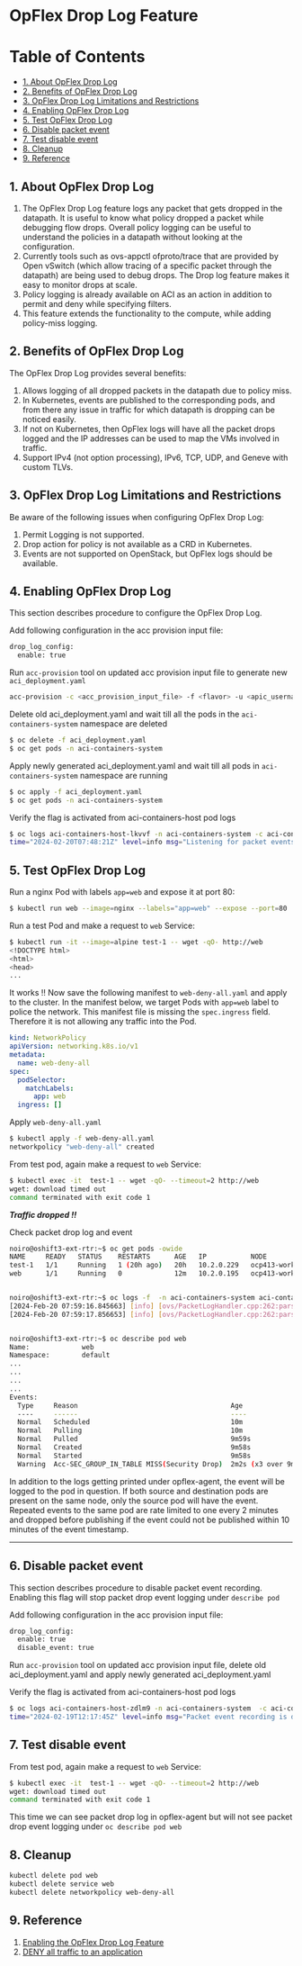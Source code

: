 # OpFlex Drop Log Feature

# Table of Contents

- [1. About OpFlex Drop Log](#1-about-opflex-drop-log)
- [2. Benefits of OpFlex Drop Log](#2-benefits-of-opflex-drop-log)
- [3. OpFlex Drop Log Limitations and Restrictions](#3-opflex-drop-log-limitations-and-restrictions)
- [4. Enabling OpFlex Drop Log](#4-enabling-opflex-drop-log)
- [5. Test OpFlex Drop Log](#5-test-opflex-drop-log)
- [6. Disable packet event](#6-disable-packet-event)
- [7. Test disable event](#7-test-disable-event)
- [8. Cleanup](#8-cleanup)
- [9. Reference](#9-reference)


## 1. About OpFlex Drop Log

1. The OpFlex Drop Log feature logs any packet that gets dropped in the datapath. It is useful to know what policy dropped a packet while debugging flow drops. Overall policy logging can be useful to understand the policies in a datapath without looking at the configuration.
2. Currently tools such as ovs-appctl ofproto/trace that are provided by Open vSwitch (which allow tracing of a specific packet through the datapath) are being used to debug drops. The Drop log feature makes it easy to monitor drops at scale.
3. Policy logging is already available on ACI as an action in addition to permit and deny while specifying filters.
4. This feature extends the functionality to the compute, while adding policy-miss logging.


## 2. Benefits of OpFlex Drop Log

The OpFlex Drop Log provides several benefits:
1. Allows logging of all dropped packets in the datapath due to policy miss.
2. In Kubernetes, events are published to the corresponding pods, and from there any issue in traffic for which datapath is dropping can be noticed easily.
3. If not on Kubernetes, then OpFlex logs will have all the packet drops logged and the IP addresses can be used to map the VMs involved in traffic.
4. Support IPv4 (not option processing), IPv6, TCP, UDP, and Geneve with custom TLVs.


## 3. OpFlex Drop Log Limitations and Restrictions

Be aware of the following issues when configuring OpFlex Drop Log:
1. Permit Logging is not supported.
2. Drop action for policy is not available as a CRD in Kubernetes.
3. Events are not supported on OpenStack, but OpFlex logs should be available.


## 4. Enabling OpFlex Drop Log

This section describes procedure to configure the OpFlex Drop Log.

Add following configuration in the acc provision input file:
```sh
drop_log_config:
  enable: true
```

Run `acc-provision` tool on updated acc provision input file to generate new `aci_deployment.yaml`

```sh
acc-provision -c <acc_provision_input_file> -f <flavor> -u <apic_username> -p <apic_password> -o aci_deployment.yaml
```

Delete old aci_deployment.yaml and wait till all the pods in the `aci-containers-system` namespace are deleted
```sh
$ oc delete -f aci_deployment.yaml
$ oc get pods -n aci-containers-system
```

Apply newly generated aci_deployment.yaml and wait till all pods in `aci-containers-system` namespace are running
```sh
$ oc apply -f aci_deployment.yaml
$ oc get pods -n aci-containers-system
```

Verify the flag is activated from aci-containers-host pod logs
```sh
$ oc logs aci-containers-host-lkvvf -n aci-containers-system -c aci-containers-host | grep 'packet event'
time="2024-02-20T07:48:21Z" level=info msg="Listening for packet events on unix socket /usr/local/var/run/aci-containers-packet-event-notification.sock"
```


## 5. Test OpFlex Drop Log

Run a nginx Pod with labels `app=web`  and expose it at port 80:
```sh
$ kubectl run web --image=nginx --labels="app=web" --expose --port=80
```

Run a test Pod and make a request to `web` Service:
```sh
$ kubectl run -it --image=alpine test-1 -- wget -qO- http://web
<!DOCTYPE html>
<html>
<head>
...
```

It works !! Now save the following manifest to `web-deny-all.yaml` and apply to the cluster. In the manifest below, we target Pods with `app=web` label to police the network. This manifest file is missing the `spec.ingress` field. Therefore it is not allowing any traffic into the Pod.

```yaml
kind: NetworkPolicy
apiVersion: networking.k8s.io/v1
metadata:
  name: web-deny-all
spec:
  podSelector:
    matchLabels:
      app: web
  ingress: []
```

Apply `web-deny-all.yaml`
```sh
$ kubectl apply -f web-deny-all.yaml
networkpolicy "web-deny-all" created
```

From test pod, again make a request to `web` Service:
```sh
$ kubectl exec -it  test-1 -- wget -qO- --timeout=2 http://web
wget: download timed out
command terminated with exit code 1
```

***Traffic dropped !!***


Check packet drop log and event
```sh
noiro@oshift3-ext-rtr:~$ oc get pods -owide
NAME     READY   STATUS    RESTARTS      AGE   IP           NODE             NOMINATED NODE   READINESS GATES
test-1   1/1     Running   1 (20h ago)   20h   10.2.0.229   ocp413-worker2   <none>           <none>
web      1/1     Running   0             12m   10.2.0.195   ocp413-worker1   <none>           <none>


noiro@oshift3-ext-rtr:~$ oc logs -f  -n aci-containers-system aci-containers-host-wl9ml -c opflex-agent | grep '10.2.0.195\|10.2.0.229'
[2024-Feb-20 07:59:16.845663] [info] [ovs/PacketLogHandler.cpp:262:parseLog] Acc-SEC_GROUP_IN_TABLE MISS  SMAC=00:22:bd:f8:19:ff DMAC=0a:58:0a:02:00:c3 ETYP=IPv4 SRC=10.2.0.229 DST=10.2.0.195 LEN=60 DSCP=0 TTL=62 ID=58352 FLAGS=2 FRAG=0 PROTO=TCP SPT=42934 DPT=80 SEQ=2794802783 ACK=0 LEN=10 WINDOWS=62020 SYN  URGP=0
[2024-Feb-20 07:59:17.856653] [info] [ovs/PacketLogHandler.cpp:262:parseLog] Acc-SEC_GROUP_IN_TABLE MISS  SMAC=00:22:bd:f8:19:ff DMAC=0a:58:0a:02:00:c3 ETYP=IPv4 SRC=10.2.0.229 DST=10.2.0.195 LEN=60 DSCP=0 TTL=62 ID=58353 FLAGS=2 FRAG=0 PROTO=TCP SPT=42934 DPT=80 SEQ=2794802783 ACK=0 LEN=10 WINDOWS=62020 SYN  URGP=0


noiro@oshift3-ext-rtr:~$ oc describe pod web
Name:             web
Namespace:        default
...
...
...
...
Events:
  Type     Reason                                      Age                  From                 Message
  ----     ------                                      ----                 ----                 -------
  Normal   Scheduled                                   10m                  default-scheduler    Successfully assigned default/web to ocp413-worker1
  Normal   Pulling                                     10m                  kubelet              Pulling image "nginx"
  Normal   Pulled                                      9m59s                kubelet              Successfully pulled image "nginx" in 1.60875126s (1.608763117s including waiting)
  Normal   Created                                     9m58s                kubelet              Created container web
  Normal   Started                                     9m58s                kubelet              Started container web
  Warning  Acc-SEC_GROUP_IN_TABLE MISS(Security Drop)  2m2s (x3 over 9m3s)  aci-containers-host  IPv4 packet from 10.2.0.229 to default/web was dropped
  ```

In addition to the logs getting printed under opflex-agent, the event will be logged to the pod in question. If both source and destination pods are present on the same node, only the source pod will have the event. Repeated events to the same pod are rate limited to one every 2 minutes and dropped before publishing if the event could not be published within 10 minutes of the event timestamp.

---

## 6. Disable packet event

This section describes procedure to disable packet event recording. Enabling this flag will stop packet drop event logging under `describe pod`

Add following configuration in the acc provision input file:
```sh
drop_log_config:
  enable: true
  disable_event: true
```

Run `acc-provision` tool on updated acc provision input file, delete old aci_deployment.yaml and apply newly generated aci_deployment.yaml

Verify the flag is activated from aci-containers-host pod logs
```sh
$ oc logs aci-containers-host-zdlm9 -n aci-containers-system  -c aci-containers-host | grep 'Packet event'
time="2024-02-19T12:17:45Z" level=info msg="Packet event recording is disabled"
```

## 7. Test disable event

From test pod, again make a request to `web` Service:
```sh
$ kubectl exec -it  test-1 -- wget -qO- --timeout=2 http://web
wget: download timed out
command terminated with exit code 1
```

This time we can see packet drop log in opflex-agent but will not see packet drop event logging under `oc describe pod web`


## 8. Cleanup

```sh
kubectl delete pod web
kubectl delete service web
kubectl delete networkpolicy web-deny-all
```

## 9. Reference

1. [Enabling the OpFlex Drop Log Feature](https://www.cisco.com/c/en/us/td/docs/switches/datacenter/aci/apic/sw/use-case/enabling-the-opflex-drop-log-feature.html#Cisco_Reference.dita_f9b8d10f-3db3-4d7b-a2ef-68343d406748)
2. [DENY all traffic to an application](https://github.com/ahmetb/kubernetes-network-policy-recipes/blob/master/01-deny-all-traffic-to-an-application.md)
